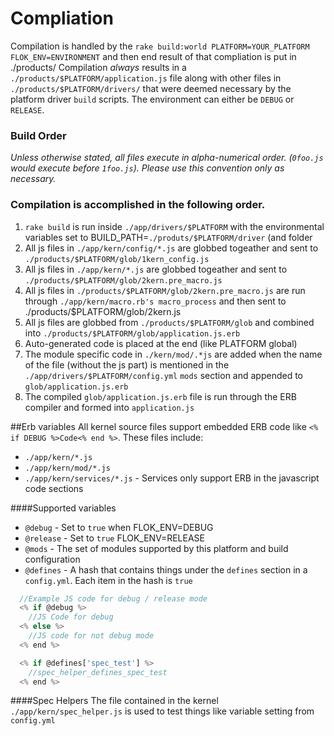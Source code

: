 # Compliation

Compilation is handled by the `rake build:world PLATFORM=YOUR_PLATFORM FLOK_ENV=ENVIRONMENT` and then end result of that compliation is put in ./products/
Compilation *always* results in a `./products/$PLATFORM/application.js` file along with other files in `./products/$PLATFORM/drivers/` that
were deemed necessary by the platform driver `build` scripts. The environment can either be `DEBUG` or `RELEASE`.

### Build Order
*Unless otherwise stated, all files execute in alpha-numerical order. (`0foo.js` would execute before `1foo.js`).  Please use this convention only
as necessary.*

### Compilation is accomplished in the following order.

 1. `rake build` is run inside `./app/drivers/$PLATFORM` with the environmental variables set to BUILD_PATH=`./produts/$PLATFORM/driver` (and folder
 2. All js files in `./app/kern/config/*.js` are globbed togeather and sent to `./products/$PLATFORM/glob/1kern_config.js`
 3. All js files in `./app/kern/*.js` are globbed togeather and sent to `./products/$PLATFORM/glob/2kern.pre_macro.js`
 4. All js files in `./products/$PLATFORM/glob/2kern.pre_macro.js` are run through `./app/kern/macro.rb's macro_process` and then sent to ./products/$PLATFORM/glob/2kern.js
 5. All js files are globbed from `./products/$PLATFORM/glob` and combined into `./products/$PLATFORM/glob/application.js.erb`
 6. Auto-generated code is placed at the end (like PLATFORM global)
 7. The module specific code in `./kern/mod/.*js` are added when the name of the file (without the js part) is mentioned in the `./app/drivers/$PLATFORM/config.yml` `mods` section and appended to `glob/application.js.erb`
 8. The compiled `glob/application.js.erb` file is run through the ERB compiler and formed into `application.js`

##Erb variables
All kernel source files support embedded ERB code like `<% if DEBUG %>Code<% end %>`. These files include:
  * `./app/kern/*.js`
  * `./app/kern/mod/*.js`
  * `./app/kern/services/*.js` - Services only support ERB in the javascript code sections

####Supported variables
  * `@debug` - Set to `true` when FLOK_ENV=DEBUG
  * `@release` - Set to `true` FLOK_ENV=RELEASE
  * `@mods` - The set of modules supported by this platform and build configuration
  * `@defines` - A hash that contains things under the `defines` section in a `config.yml`. Each item in the hash is `true`

```js
  //Example JS code for debug / release mode
  <% if @debug %>
    //JS Code for debug
  <% else %>
    //JS code for not debug mode
  <% end %>

  <% if @defines['spec_test'] %>
    //spec_helper_defines_spec_test
  <% end %>
```

####Spec Helpers
The file contained in the kernel `./app/kern/spec_helper.js` is used to test things like variable setting from `config.yml`
